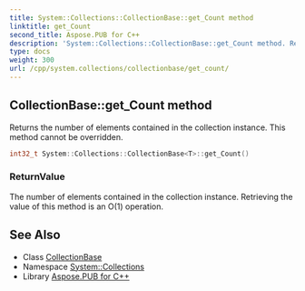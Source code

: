 ```yaml
---
title: System::Collections::CollectionBase::get_Count method
linktitle: get_Count
second_title: Aspose.PUB for C++
description: 'System::Collections::CollectionBase::get_Count method. Returns the number of elements contained in the collection instance. This method cannot be overridden in C++.'
type: docs
weight: 300
url: /cpp/system.collections/collectionbase/get_count/
---
```

## CollectionBase::get_Count method


Returns the number of elements contained in the collection instance. This method cannot be overridden.

```cpp
int32_t System::Collections::CollectionBase<T>::get_Count()
```


### ReturnValue

The number of elements contained in the collection instance. Retrieving the value of this method is an O(1) operation.

## See Also

* Class [CollectionBase](../)
* Namespace [System::Collections](../../)
* Library [Aspose.PUB for C++](../../../)
